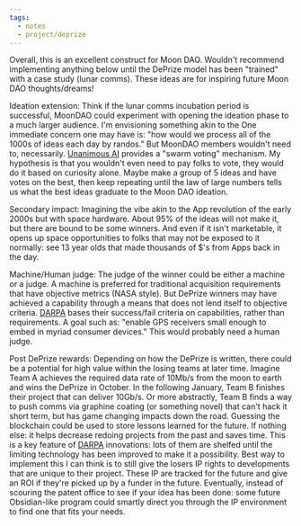 ```yaml
---
tags:
  - notes
  - project/deprize
---
```


Overall, this is an excellent construct for Moon DAO. Wouldn't recommend implementing anything below until the DePrize model has been "trained" with a case study (lunar comms). These ideas are for inspiring future Moon DAO thoughts/dreams!

Ideation extension: 
Think if the lunar comms incubation period is successful, MoonDAO could experiment with opening the ideation phase to a much larger audience. I'm envisioning something akin to the One immediate concern one may have is: "how would we process all of the 1000s of ideas each day by randos." But MoonDAO members wouldn't need to, necessarily. [Unanimous AI](../lunar-comms-pnt/research-notes/Unanimous%20AI.md) provides a "swarm voting" mechanism. My hypothesis is that you wouldn't even need to pay folks to vote, they would do it based on curiosity alone. Maybe make a group of 5 ideas and have votes on the best, then keep repeating until the law of large numbers tells us what the best ideas graduate to the Moon DAO ideation. 

Secondary impact: Imagining the vibe akin to the App revolution of the early 2000s but with space hardware. About 95% of the ideas will not make it, but there are bound to be some winners. And even if it isn't marketable, it opens up space opportunities to folks that may not be exposed to it normally: see 13 year olds that made thousands of $'s from Apps back in the day. 

Machine/Human judge: The judge of the winner could be either a machine or a judge. A machine is preferred for traditional acquisition requirements that have objective metrics (NASA style). But DePrize winners may have achieved a capability through a means that does not lend itself to objective criteria. [DARPA](DARPA.md) bases their success/fail criteria on capabilities, rather than requirements. A goal such as: "enable GPS receivers small enough to embed in myriad consumer devices." This would probably need a human judge. 

Post DePrize rewards: Depending on how the DePrize is written, there could be a potential for high value within the losing teams at later time. Imagine Team A achieves the required data rate of 10Mb/s from the moon to earth and wins the DePrize in October. In the following January, Team B finishes their project that can deliver 10Gb/s. Or more abstractly, Team B finds a way to push comms via graphine coating (or something novel) that can't hack it short term, but has game changing impacts down the road. Guessing the blockchain could be used to store lessons learned for the future. If nothing else: it helps decrease redoing projects from the past and saves time. This is a key feature of [DARPA](DARPA.md) innovations: lots of them are shelfed until the limiting technology has been improved to make it a possibility. Best way to implement this I can think is to still give the losers IP rights to developments that are unique to their project. These IP are tracked for the future and give an ROI if they're picked up by a funder in the future. Eventually, instead of scouring the patent office to see if your idea has been done: some future Obsidian-like program could smartly direct you through the IP environment to find one that fits your needs. 


